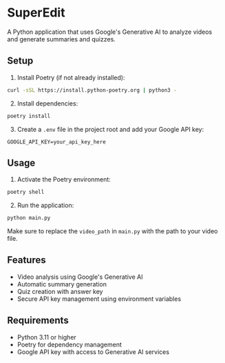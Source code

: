 # SuperEdit

A Python application that uses Google's Generative AI to analyze videos and generate summaries and quizzes.

## Setup

1. Install Poetry (if not already installed):
```bash
curl -sSL https://install.python-poetry.org | python3 -
```

2. Install dependencies:
```bash
poetry install
```

3. Create a `.env` file in the project root and add your Google API key:
```
GOOGLE_API_KEY=your_api_key_here
```

## Usage

1. Activate the Poetry environment:
```bash
poetry shell
```

2. Run the application:
```bash
python main.py
```

Make sure to replace the `video_path` in `main.py` with the path to your video file.

## Features

- Video analysis using Google's Generative AI
- Automatic summary generation
- Quiz creation with answer key
- Secure API key management using environment variables

## Requirements

- Python 3.11 or higher
- Poetry for dependency management
- Google API key with access to Generative AI services 